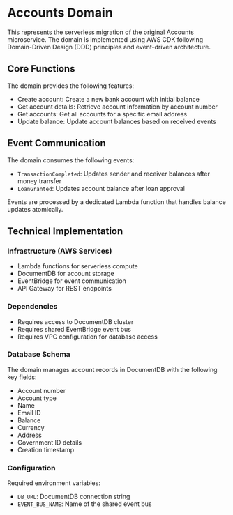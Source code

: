 # Accounts Domain

This represents the serverless migration of the original Accounts microservice. The domain is implemented using AWS CDK following Domain-Driven Design (DDD) principles and event-driven architecture.

## Core Functions

The domain provides the following features:
- Create account: Create a new bank account with initial balance
- Get account details: Retrieve account information by account number
- Get accounts: Get all accounts for a specific email address
- Update balance: Update account balances based on received events

## Event Communication

The domain consumes the following events:
- `TransactionCompleted`: Updates sender and receiver balances after money transfer
- `LoanGranted`: Updates account balance after loan approval

Events are processed by a dedicated Lambda function that handles balance updates atomically.

## Technical Implementation

### Infrastructure (AWS Services)
- Lambda functions for serverless compute
- DocumentDB for account storage
- EventBridge for event communication
- API Gateway for REST endpoints

### Dependencies
- Requires access to DocumentDB cluster
- Requires shared EventBridge event bus
- Requires VPC configuration for database access

### Database Schema
The domain manages account records in DocumentDB with the following key fields:
- Account number
- Account type
- Name
- Email ID
- Balance
- Currency
- Address
- Government ID details
- Creation timestamp

### Configuration
Required environment variables:
- `DB_URL`: DocumentDB connection string
- `EVENT_BUS_NAME`: Name of the shared event bus